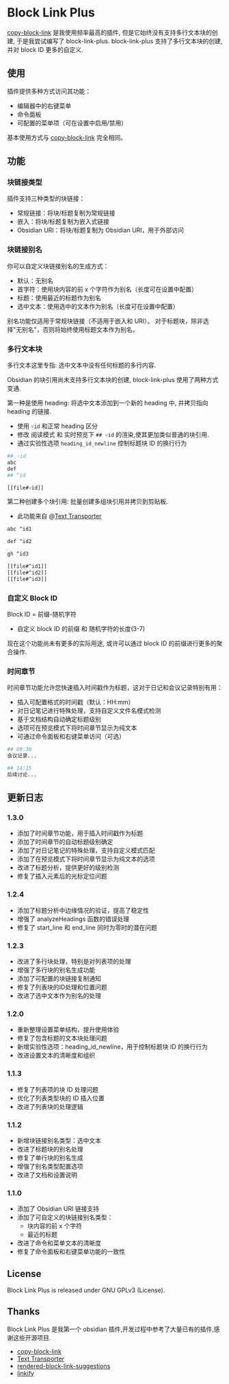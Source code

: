 # Block Link Plus

[copy-block-link](https://github.com/mgmeyers/obsidian-copy-block-link/tree/main) 是我使用频率最高的插件, 但是它始终没有支持多行文本块的创建, 于是我尝试编写了 block-link-plus. block-link-plus 支持了多行文本块的创建, 并对 block ID 更多的自定义.

## 使用

插件提供多种方式访问其功能：
- 编辑器中的右键菜单
- 命令面板
- 可配置的菜单项（可在设置中启用/禁用）

基本使用方式与 [copy-block-link](https://github.com/mgmeyers/obsidian-copy-block-link/tree/main) 完全相同。

## 功能

### 块链接类型

插件支持三种类型的块链接：
- 常规链接：将块/标题复制为常规链接
- 嵌入：将块/标题复制为嵌入式链接
- Obsidian URI：将块/标题复制为 Obsidian URI，用于外部访问

### 块链接别名

你可以自定义块链接别名的生成方式：
- 默认：无别名
- 首字符：使用块内容的前 x 个字符作为别名（长度可在设置中配置）
- 标题：使用最近的标题作为别名
- 选中文本：使用选中的文本作为别名（长度可在设置中配置）

别名功能仅适用于常规块链接（不适用于嵌入和 URI）。
对于标题块，除非选择"无别名"，否则将始终使用标题文本作为别名。

### 多行文本块

多行文本这里专指: 选中文本中没有任何标题的多行内容.

Obsidian 的块引用尚未支持多行文本块的创建, block-link-plus 使用了两种方式变通.

第一种是使用 heading: 将选中文本添加到一个新的 heading 中, 并拷贝指向 heading 的链接.
- 使用 `˅id` 和正常 heading 区分
- 修改 阅读模式 和 实时预览下 `## ˅id` 的渲染,使其更加类似普通的块引用.
- 通过实验性选项 `heading_id_newline` 控制标题块 ID 的换行行为

```bash
## ˅id
abc
def
## ^id

[[file#˅id]]
```

第二种创建多个块引用: 批量创建多组块引用并拷贝到剪贴板.
- 此功能来自 @[Text Transporter](https://github.com/TfTHacker/obsidian42-text-transporter)

```bash
abc ^id1

def ^id2

gh ^id3

[[file#^id1]]
[[file#^id2]]
[[file#^id3]]
```

### 自定义 Block ID

Block ID = 前缀-随机字符
- 自定义 block ID 的前缀 和 随机字符的长度(3-7)

现在这个功能尚未有更多的实际用途, 或许可以通过 block ID 的前缀进行更多的聚合操作.

### 时间章节

时间章节功能允许您快速插入时间戳作为标题，这对于日记和会议记录特别有用：

- 插入可配置格式的时间戳（默认：HH:mm）
- 对日记笔记进行特殊处理，支持自定义文件名模式检测
- 基于文档结构自动确定标题级别
- 选项可在预览模式下将时间章节显示为纯文本
- 可通过命令面板和右键菜单访问（可选）

```bash
## 09:30
会议记录...

## 14:15
后续讨论...
```

## 更新日志

### 1.3.0
- 添加了时间章节功能，用于插入时间戳作为标题
- 添加了时间章节的自动标题级别确定
- 添加了对日记笔记的特殊处理，支持自定义模式匹配
- 添加了在预览模式下将时间章节显示为纯文本的选项
- 改进了标题分析，提供更好的级别检测
- 修复了插入元素后的光标定位问题

### 1.2.4
- 添加了标题分析中边缘情况的验证，提高了稳定性
- 增强了 analyzeHeadings 函数的错误处理
- 修复了 start_line 和 end_line 同时为零时的潜在问题

### 1.2.3
- 改进了多行块处理，特别是对列表项的处理
- 增强了多行块的别名生成功能
- 添加了可配置的块链接复制通知
- 修复了列表块的ID处理和位置问题
- 改进了选中文本作为别名的处理

### 1.2.0
- 重新整理设置菜单结构，提升使用体验
- 修复了包含标题的文本块处理问题
- 新增实验性选项：heading_id_newline，用于控制标题块 ID 的换行行为
- 改进设置文本的清晰度和组织

### 1.1.3
- 修复了列表项的块 ID 处理问题
- 优化了列表类型块的 ID 插入位置
- 改进了列表块的处理逻辑

### 1.1.2
- 新增块链接别名类型：选中文本
- 改进了标题块的别名处理
- 修复了单行块的别名生成
- 增强了别名类型配置选项
- 改进了文档和设置说明

### 1.1.0
- 添加了 Obsidian URI 链接支持
- 添加了可自定义的块链接别名类型：
  - 块内容的前 x 个字符
  - 最近的标题
- 改进了命令和菜单文本的清晰度
- 修复了命令面板和右键菜单功能的一致性

## License

Block Link Plus is released under GNU GPLv3 (License).

## Thanks

Block Link Plus 是我第一个 obsidian 插件,开发过程中参考了大量已有的插件,感谢这些开源项目.
- [copy-block-link](https://github.com/mgmeyers/obsidian-copy-block-link/tree/main)
- [Text Transporter](https://tfthacker.com/transporter)
- [rendered-block-link-suggestions](https://github.com/RyotaUshio/obsidian-rendered-block-link-suggestions)
- [linkify](https://github.com/matthewhchan/linkify)